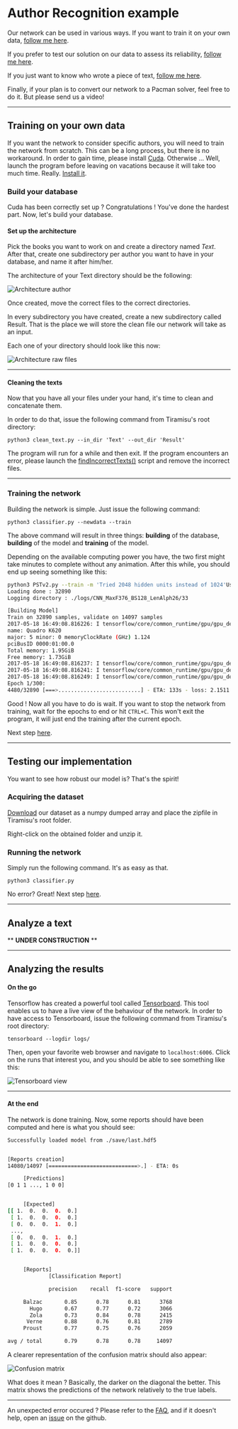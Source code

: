 # Author Recognition example

Our network can be used in various ways. If you want to train it on your own data, [follow me here](example_auth.md#training-on-your-own-data).

If you prefer to test our solution on our data to assess its reliability, [follow me here](example_auth.md#testing-our-implementation).

If you just want to know who wrote a piece of text, [follow me here](example_auth.md#analyze-a-text).

Finally, if your plan is to convert our network to a Pacman solver, feel free to do it. But please send us a video!

---

## Training on your own data

If you want the network to consider specific authors, you will need to train the network from scratch. This can be a long process, but there is no workaround. In order to gain time, please install [Cuda](https://developer.nvidia.com/cuda-downloads). Otherwise ... Well, launch the program before leaving on vacations because it will take too much time. Really. [Install it](https://developer.nvidia.com/cuda-downloads). 

### Build your database

Cuda has been correctly set up ? Congratulations ! You've done the hardest part. Now, let's build your database.

#### Set up the architecture

Pick the books you want to work on and create a directory named *Text*. After that, create one subdirectory per author you want to have in your database, and name it after him/her.

The architecture of your Text directory should be the following:

![Architecture author](img/archi_author.png)

Once created, move the correct files to the correct directories.

In every subdirectory you have created, create a new subdirectory called Result. That is the place we will store the clean file our network will take as an input.

Each one of your directory should look like this now:

![Architecture raw files](img/archi_rawfiles.png)


---

#### Cleaning the texts

Now that you have all your files under your hand, it's time to clean and concatenate them.

In order to do that, issue the following command from Tiramisu's root directory:

`python3 clean_text.py --in_dir 'Text' --out_dir 'Result'`

The program will run for a while and then exit. If the program encounters an error, please launch the [findIncorrectTexts()](crawler.md#findtextpy) script and remove the incorrect files.

---

### Training the network

Building the network is simple. Just issue the following command:

`python3 classifier.py --newdata --train`

The above command will result in three things: **building** of the database, **building** of the model and **training** of the model.

Depending on the available computing power you have, the two first might take minutes to complete without any animation. After this while, you should end up seeing something like this:

```bash
python3 PSTv2.py --train -m 'Tried 2048 hidden units instead of 1024'Using TensorFlow backend.
Loading done : 32890
Logging directory : ./logs/CNN_MaxF376_BS128_LenAlph26/33

[Building Model]
Train on 32890 samples, validate on 14097 samples
2017-05-18 16:49:08.816226: I tensorflow/core/common_runtime/gpu/gpu_device.cc:887] Found device 0 with properties: 
name: Quadro K620
major: 5 minor: 0 memoryClockRate (GHz) 1.124
pciBusID 0000:01:00.0
Total memory: 1.95GiB
Free memory: 1.73GiB
2017-05-18 16:49:08.816237: I tensorflow/core/common_runtime/gpu/gpu_device.cc:908] DMA: 0 
2017-05-18 16:49:08.816241: I tensorflow/core/common_runtime/gpu/gpu_device.cc:918] 0:   Y 
2017-05-18 16:49:08.816249: I tensorflow/core/common_runtime/gpu/gpu_device.cc:977] Creating TensorFlow device (/gpu:0) -> (device: 0, name: Quadro K620, pci bus id: 0000:01:00.0)
Epoch 1/300:
4480/32890 [===>..........................] - ETA: 133s - loss: 2.1511 - categorical_accuracy: 0.2248
```

Good ! Now all you have to do is wait. If you want to stop the network from training, wait for the epochs to end or hit `CTRL+C`. This won't exit the program, it will just end the training after the current epoch.

Next step [here](example_auth.md#analyzing-the-results).

---

## Testing our implementation

You want to see how robust our model is? That's the spirit!

### Acquiring the dataset

[Download]() our dataset as a numpy dumped array and place the zipfile in Tiramisu's root folder.

Right-click on the obtained folder and unzip it.

### Running the network

Simply run the following command. It's as easy as that.

`python3 classifier.py`

No error? Great! Next step [here](example_auth.md#analyzing-the-results).

---

## Analyze a text

** **UNDER CONSTRUCTION** **

---

## Analyzing the results

#### On the go

Tensorflow has created a powerful tool called [Tensorboard](). This tool enables us to have a live view of the behaviour of the network. In order to have access to Tensorboard, issue the following command from Tiramisu's root directory:

`tensorboard --logdir logs/`

Then, open your favorite web browser and navigate to `localhost:6006`. Click on the runs that interest you, and you should be able to see something like this:

![Tensorboard view](img/tensorboard.png)

---

#### At the end

The network is done training. Now, some reports should have been computed and here is what you should see:

```bash
Successfully loaded model from ./save/last.hdf5


[Reports creation]
14080/14097 [============================>.] - ETA: 0s  

     [Predictions]
[0 1 1 ..., 1 0 0]


     [Expected]
[[ 1.  0.  0.  0.  0.]
 [ 1.  0.  0.  0.  0.]
 [ 0.  0.  0.  1.  0.]
 ..., 
 [ 0.  0.  0.  1.  0.]
 [ 1.  0.  0.  0.  0.]
 [ 1.  0.  0.  0.  0.]]


     [Reports]
             [Classification Report]

             precision    recall  f1-score   support

     Balzac       0.85      0.78      0.81      3768
       Hugo       0.67      0.77      0.72      3066
       Zola       0.73      0.84      0.78      2415
      Verne       0.88      0.76      0.81      2789
     Proust       0.77      0.75      0.76      2059

avg / total       0.79      0.78      0.78     14097

```

A clearer representation of the confusion matrix should also appear:

![Confusion matrix](img/conv_example.png)

What does it mean ? Basically, the darker on the diagonal the better. This matrix shows the predictions of the network relatively to the true labels.

---

An unexpected error occured ? Please refer to the [FAQ](faq.md), and if it doesn't help, open an [issue](https://github.com/Khreas/Tiramisu-authorRecognition/issues) on the github.